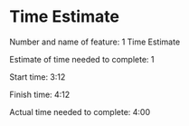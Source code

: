 # Time Estimate

Number and name of feature: 1 Time Estimate

Estimate of time needed to complete: 1

Start time: 3:12

Finish time: 4:12

Actual time needed to complete: 4:00